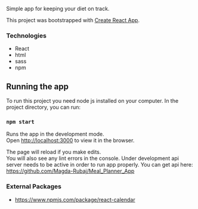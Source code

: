 Simple app for keeping your diet on track.

This project was bootstrapped with [Create React App](https://github.com/facebook/create-react-app).

### Technologies

* React
* html
* sass
* npm 

## Running the app

To run this project you need node js installed on your computer.
In the project directory, you can run:

### `npm start`

Runs the app in the development mode.<br />
Open [http://localhost:3000](http://localhost:3000) to view it in the browser.

The page will reload if you make edits.<br />
You will also see any lint errors in the console.
Under development api server needs to be active in order to run app properly.
You can get api here: https://github.com/Magda-Rubaj/Meal_Planner_App

### External Packages

* https://www.npmjs.com/package/react-calendar

